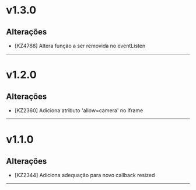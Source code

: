 # v1.3.0

## Alterações
- [KZ4788] Altera função a ser removida no eventListen
---

# v1.2.0

## Alterações
- [KZ2360] Adiciona atributo 'allow=camera' no iframe
---

# v1.1.0

## Alterações
- [KZ2344] Adiciona adequação para novo callback resized
---

